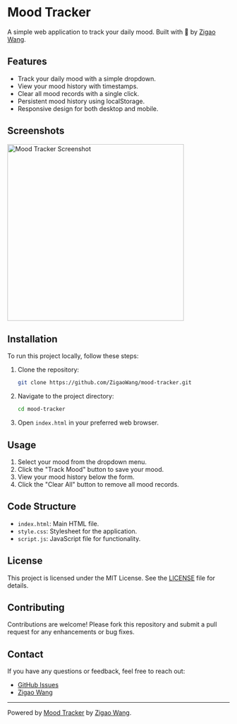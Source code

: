 # Mood Tracker

A simple web application to track your daily mood. Built with 💜 by [Zigao Wang](https://zigao.wang).

## Features

- Track your daily mood with a simple dropdown.
- View your mood history with timestamps.
- Clear all mood records with a single click.
- Persistent mood history using localStorage.
- Responsive design for both desktop and mobile.

## Screenshots

<img src="https://github.com/ZigaoWang/mood-tracker/assets/102006756/c6e46a3d-c724-498c-87aa-d9995bc980e6" alt="Mood Tracker Screenshot" width="400">

## Installation

To run this project locally, follow these steps:

1. Clone the repository:

    ```bash
    git clone https://github.com/ZigaoWang/mood-tracker.git
    ```

2. Navigate to the project directory:

    ```bash
    cd mood-tracker
    ```

3. Open `index.html` in your preferred web browser.

## Usage

1. Select your mood from the dropdown menu.
2. Click the "Track Mood" button to save your mood.
3. View your mood history below the form.
4. Click the "Clear All" button to remove all mood records.

## Code Structure

- `index.html`: Main HTML file.
- `style.css`: Stylesheet for the application.
- `script.js`: JavaScript file for functionality.

## License

This project is licensed under the MIT License. See the [LICENSE](LICENSE) file for details.

## Contributing

Contributions are welcome! Please fork this repository and submit a pull request for any enhancements or bug fixes.

## Contact

If you have any questions or feedback, feel free to reach out:

- [GitHub Issues](https://github.com/ZigaoWang/mood-tracker/issues)
- [Zigao Wang](https://zigao.wang)

---

Powered by [Mood Tracker](https://github.com/ZigaoWang/mood-tracker) by [Zigao Wang](https://zigao.wang).
